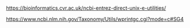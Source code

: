 #
https://bioinformatics.cvr.ac.uk/ncbi-entrez-direct-unix-e-utilities/



https://www.ncbi.nlm.nih.gov/Taxonomy/Utils/wprintgc.cgi?mode=c#SG4